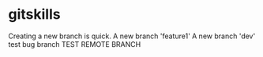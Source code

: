 # gitskills

Creating a new branch is quick.
A new branch 'feature1'
A new branch 'dev'
test bug branch
TEST REMOTE BRANCH
